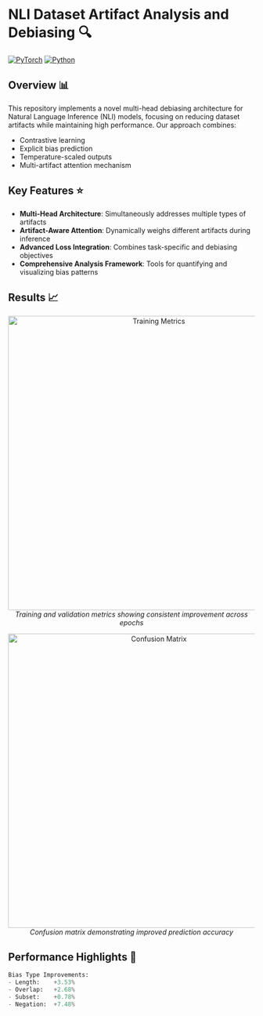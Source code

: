 # NLI Dataset Artifact Analysis and Debiasing 🔍

[![PyTorch](https://img.shields.io/badge/PyTorch-%23EE4C2C.svg?style=for-the-badge&logo=PyTorch&logoColor=white)](https://pytorch.org/)
[![Python](https://img.shields.io/badge/python-3.8+-blue.svg?style=for-the-badge)](https://www.python.org/)

## Overview 📊

This repository implements a novel multi-head debiasing architecture for Natural Language Inference (NLI) models, focusing on reducing dataset artifacts while maintaining high performance. Our approach combines:
- Contrastive learning
- Explicit bias prediction
- Temperature-scaled outputs
- Multi-artifact attention mechanism

## Key Features ⭐

- **Multi-Head Architecture**: Simultaneously addresses multiple types of artifacts
- **Artifact-Aware Attention**: Dynamically weighs different artifacts during inference
- **Advanced Loss Integration**: Combines task-specific and debiasing objectives
- **Comprehensive Analysis Framework**: Tools for quantifying and visualizing bias patterns

## Results 📈

<p align="center">
  <img src="research_analysis/figures/training_metrics.png" alt="Training Metrics" width="600"/>
  <br>
  <em>Training and validation metrics showing consistent improvement across epochs</em>
</p>

<p align="center">
  <img src="research_analysis/figures/confusion_matrix.png" alt="Confusion Matrix" width="600"/>
  <br>
  <em>Confusion matrix demonstrating improved prediction accuracy</em>
</p>

## Performance Highlights 🎯

```python
Bias Type Improvements:
- Length:    +3.53%
- Overlap:   +2.68%
- Subset:    +0.78%
- Negation:  +7.48%
